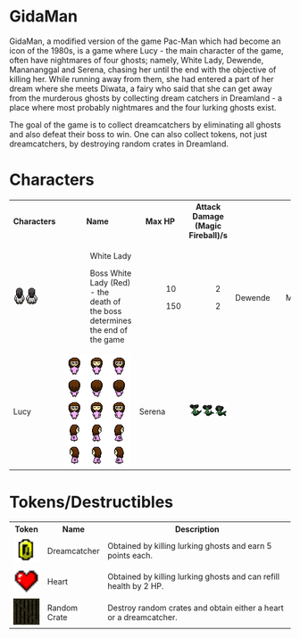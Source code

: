 # GidaMan
GidaMan, a modified version of the game Pac-Man which had become an icon of the 1980s, is a game where Lucy - the main character of the game, often have nightmares of four ghosts; namely, White Lady, Dewende, Manananggal and Serena, chasing her until the end with the objective of killing her. While running away from them, she had entered a part of her dream where she meets Diwata, a fairy who said that she can get away from the murderous ghosts by collecting dream catchers in Dreamland - a place where most probably nightmares and the four lurking ghosts exist.

The goal of the game is to collect dreamcatchers by eliminating all ghosts and also defeat their boss to win. One can also collect tokens, not just dreamcatchers, by destroying random crates in Dreamland.

<div id="header">
  <h1>Characters</h1>
  <table>
    <tr>
      <th>Characters</th>
      <th>Name</th>
      <th>Max HP</th>
      <th>Attack Damage (Magic Fireball)/s</th>
    </tr>
    <tr>
      <td>
        <img src="white-lady.png" alt="WhiteLady"/>
      </td>
      <td>
        <ul>
          <ul>White Lady</ul>
          <ul>Boss White Lady (Red) - the death of the boss determines the end of the game</ul>
        </ul>
      </td>
      <td>
        <ul>
          <ul>10</ul>
          <ul>150</ul>
        </ul>
      </td>
      <td>
        <ul>
          <ul>2</ul>
          <ul>2</ul>
        </ul>
      </td>
      <td>Dewende</td>
      <td>
        <img src="dewende.png" alt="Dewende"/>
      </td>
      <td>Manananggal</td>
      <td>
        <img src="manananggal.png" alt="Manananggal"/>
      </td>
    </tr>
    <tr>
      <td>Lucy</td>
      <td>
        <img src="lucy.png" alt="Lucy"/>
      </td>
      <td>Serena</td>
      <td>
        <img src="serena.png" alt="Serena"/>
      </td>
    </tr>
  </table>
</div>

<div id="header">
  <h1>Tokens/Destructibles</h1>
  <table>
    <tr>
      <th>Token</th>
      <th>Name</th>
      <th>Description</th>
    </tr>
    <tr>
      <td><img src="dreamcatcher.png" width="50px"/></td>
      <td>Dreamcatcher</td>
      <td>Obtained by killing lurking ghosts and earn 5 points each.</td>
    </tr>
    <tr>
      <td><img src="heart.png" width="50px"/></td>
      <td>Heart</td>
      <td>Obtained by killing lurking ghosts and can refill health by 2 HP.</td>
    </tr>
    <tr>
      <td><img src="crate.png" width="50px"/></td>
      <td>Random Crate</td>
      <td>Destroy random crates and obtain either a heart or a dreamcatcher.</td>
    </tr>
  </table>
</div>
